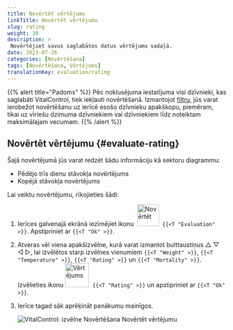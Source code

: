 ```yaml
---
title: Novērtēt vērtējumu
linkTitle: Novērtēt vērtējumu
slug: rating
weight: 30
description: >
 Novērtējiet savus saglabātos datus vērtējumu sadaļā.
date: 2023-07-26
categories: [Novērtēšana]
tags: [Novērtēšana, Vērtējums]
translationKey: evaluation/rating
---
```

{{% alert title="Padoms" %}}
Pēc noklusējuma iestatījuma visi dzīvnieki, kas saglabāti VitalControl, tiek iekļauti novērtēšanā. Izmantojot [filtru](../../filter/), jūs varat ierobežot novērtēšanu uz ierīcē esošo dzīvnieku apakškopu, piemēram, tikai uz vīriešu dzimuma dzīvniekiem vai dzīvniekiem līdz noteiktam maksimālajam vecumam.
{{% /alert %}}

## Novērtēt vērtējumu {#evaluate-rating}

Šajā novērtējumā jūs varat redzēt šādu informāciju kā sektoru diagrammu:
- Pēdējo trīs dienu stāvokļa novērtējums
- Kopējā stāvokļa novērtējums

Lai veiktu novērtējumu, rīkojieties šādi:

1. Ierīces galvenajā ekrānā iezīmējiet ikonu &nbsp;<img src="/icons/main/evaluation.svg" width="50" align="bottom" alt="Novērtēt" />&nbsp; `{{<T "Evaluation" >}}`. Apstipriniet ar `{{<T "Ok" >}}`.

2. Atveras vēl viena apakšizvēlne, kurā varat izmantot bulttaustiņus △ ▽ ◁ ▷, lai izvēlētos starp izvēlnes vienumiem `{{<T "Weight" >}}`, `{{<T "Temperature" >}}`, `{{<T "Rating" >}}` un `{{<T "Mortality" >}}`. Izvēlieties ikonu <img src="/icons/evaluation/rating.svg" width="55" align="bottom" alt="Vērtējums" />&nbsp; `{{<T "Rating" >}}` un apstipriniet ar `{{<T "Ok" >}}`.

3. Ierīce tagad sāk aprēķināt panākumu mainīgos.

   ![VitalControl: izvēlne Novērtēšana Novērtēt vērtējumu](../images/rating.png "Novērtēt vērtējumu")
